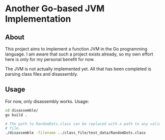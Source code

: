 Another Go-based JVM Implementation
===================================

About
-----

This project aims to implement a function JVM in the Go programming language.
I am aware that such a project exists already, so my own effort here is only
for my personal benefit for now.

The JVM is not actually implemented yet. All that has been completed is parsing
class files and disassembly.

Usage
-----

For now, only disassembly works. Usage:

```bash
cd disassemble/
go build .

# The path to RandomDots.class can be replaced with a path to any valid class
# file.
./disassemble -filename ../class_file/test_data/RandomDots.class
```
